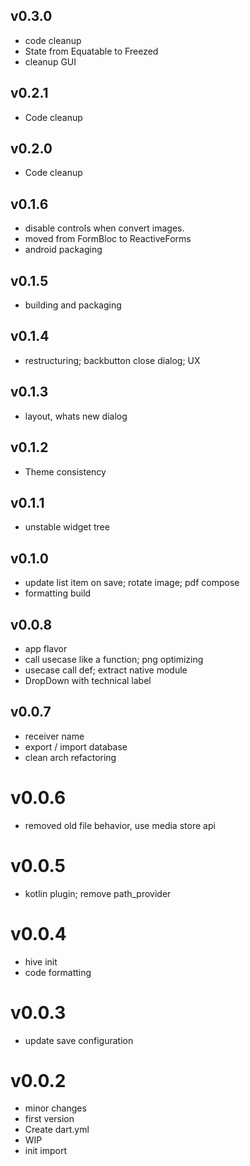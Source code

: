 ## v0.3.0

- code cleanup
- State from Equatable to Freezed
- cleanup GUI

## v0.2.1

- Code cleanup

## v0.2.0

- Code cleanup

## v0.1.6

- disable controls when convert images.
- moved from FormBloc to ReactiveForms
- android packaging

## v0.1.5

- building and packaging

## v0.1.4

- restructuring; backbutton close dialog; UX

## v0.1.3

- layout, whats new dialog

## v0.1.2

- Theme consistency

## v0.1.1

- unstable widget tree

## v0.1.0

- update list item on save; rotate image; pdf compose
- formatting build

## v0.0.8

- app flavor
- call usecase like a function; png optimizing
- usecase call def; extract native module
- DropDown with technical label

## v0.0.7

- receiver name
- export / import database
- clean arch refactoring

# v0.0.6

- removed old file behavior, use media store api

# v0.0.5

- kotlin plugin; remove path_provider

# v0.0.4

- hive init
- code formatting

# v0.0.3

- update save configuration

# v0.0.2

- minor changes
- first version
- Create dart.yml
- WIP
- init import
